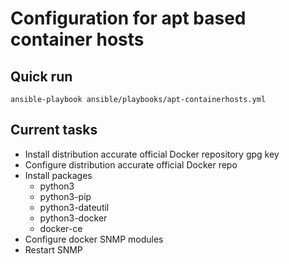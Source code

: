 # Configuration for apt based container hosts

## Quick run

	ansible-playbook ansible/playbooks/apt-containerhosts.yml
## Current tasks

- Install distribution accurate official Docker repository gpg key
- Configure distribution accurate official Docker repo
- Install packages
	- python3
	- python3-pip
	- python3-dateutil
	- python3-docker
	- docker-ce
- Configure docker SNMP modules
- Restart SNMP